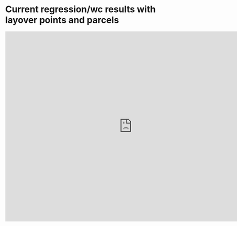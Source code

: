 # Current regression/wc results with layover points and parcels

<iframe width="800" height="600" frameborder="0" allowfullscreen src="https://arcg.is/1SinvS"></iframe>
